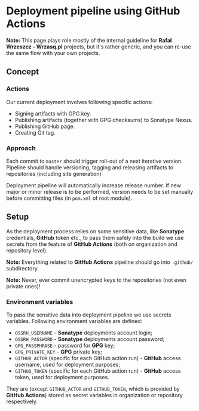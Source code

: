 <!---
# This file is part of the pl.wrzasq.parent.
#
# @license http://mit-license.org/ The MIT license
# @copyright 2021 © by Rafał Wrzeszcz - Wrzasq.pl.
-->

# Deployment pipeline using GitHub Actions

**Note:** This page plays role mostly of the internal guideline for **Rafał Wrzeszcz - Wrzasq.pl** projects, but it's
rather generic, and you can re-use the same flow with your own projects.

## Concept

### Actions

Our current deployment involves following specific actions:

-   Signing artifacts with GPG key.
-   Publishing artifacts (together with GPG checksums) to Sonatype Nexus.
-   Publishing GitHub page.
-   Creating Git tag.

### Approach

Each commit to `master` should trigger roll-out of a next iterative version. Pipeline should handle versioning, tagging
and releasing artifacts to repositories (including site generation)

Deployment pipeline will automatically increase release number. If new major or minor release is to be performed,
version needs to be set manually before committing files (in `pom.xml` of root module).

## Setup

As the deployment process relies on some sensitive data, like **Sonatype** credentials, **GitHub** token etc., to pass
them safely into the build we use secrets from the feature of **GitHub Actions** (both on organization and repository
level).

**Note:** Everything related to **GitHub Actions** pipeline should go into `.github/` subdirectory.

**Note:** Never, ever commit unencrypted keys to the repositories (not even private ones)!

### Environment variables

To pass the sensitive data into deployment pipeline we use secrets variables. Following environment variables are
defined:

-   `OSSRH_USERNAME` - **Sonatype** deployments account login;
-   `OSSRH_PASSWORD` - **Sonatype** deployments account password;
-   `GPG_PASSPHRASE` - password for **GPG** key;
-   `GPG_PRIVATE_KEY` - **GPG** private key;
-   `GITHUB_ACTOR` (specific for each GitHub action run) - **GitHub** access username, used for deployment purposes;
-   `GITHUB_TOKEN` (specific for each GitHub action run) - **GitHub** access token, used for deployment purposes.

They are (except `GITHUB_ACTOR` and `GITHUB_TOKEN`, which is provided by **GitHub Actions**) stored as secret variables
in organization or repository respectively.
